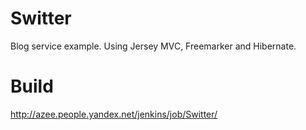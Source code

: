 Switter
=======
Blog service example. 
Using Jersey MVC, Freemarker and Hibernate.

Build
=======
http://azee.people.yandex.net/jenkins/job/Switter/
